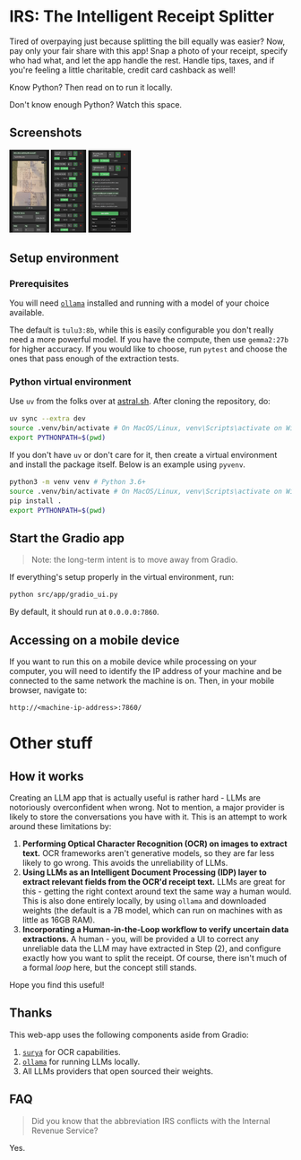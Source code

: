# IRS: The Intelligent Receipt Splitter

Tired of overpaying just because splitting the bill equally was easier? Now, pay only your fair share with this app! Snap a photo of your receipt, specify who had what, and let the app handle the rest. Handle tips, taxes, and if you're feeling a little charitable, credit card cashback as well!

Know Python? Then read on to run it locally.

Don't know enough Python? Watch this space.

## Screenshots

<p float="left">
<img src="/assets/images/Screenshot_1.jpg" width=14%>
<img src="/assets/images/Screenshot_2.jpg" width=12.5%>
<img src="/assets/images/Screenshot_3.jpg" width=15%>
</p>

## Setup environment

### Prerequisites

You will need [`ollama`](https://ollama.com/) installed and running with a model of your choice available.

The default is `tulu3:8b`, while this is easily configurable you don't really need a more powerful model. If you have the compute, then use `gemma2:27b` for higher accuracy. If you would like to choose, run `pytest` and choose the ones that pass enough of the extraction tests.

### Python virtual environment

Use `uv` from the folks over at [astral.sh](https://github.com/astral-sh/uv). After cloning the repository, do:

```bash
uv sync --extra dev
source .venv/bin/activate # On MacOS/Linux, venv\Scripts\activate on Windows
export PYTHONPATH=$(pwd)
```

If you don't have `uv` or don't care for it, then create a virtual environment and install the package itself. Below is an example using `pyvenv`.

```bash
python3 -m venv venv # Python 3.6+
source .venv/bin/activate # On MacOS/Linux, venv\Scripts\activate on Windows
pip install .
export PYTHONPATH=$(pwd)
```

## Start the Gradio app

> Note: the long-term intent is to move away from Gradio.

If everything's setup properly in the virtual environment, run:

```bash
python src/app/gradio_ui.py
```

By default, it should run at `0.0.0.0:7860`.

## Accessing on a mobile device

If you want to run this on a mobile device while processing on your computer, you will need to identify the IP address of your machine and be connected to the same network the machine is on. Then, in your mobile browser, navigate to:

```commandline
http://<machine-ip-address>:7860/
```

# Other stuff

## How it works

Creating an LLM app that is actually useful is rather hard - LLMs are notoriously overconfident when wrong. Not to mention, a major provider is likely to store the conversations you have with it. This is an attempt to work around these limitations by:

1. **Performing Optical Character Recognition (OCR) on images to extract text.** OCR frameworks aren't generative models, so they are far less likely to go wrong. This avoids the unreliability of LLMs.
2. **Using LLMs as an Intelligent Document Processing (IDP) layer to extract relevant fields from the OCR'd receipt text.** LLMs are great for this - getting the right context around text the same way a human would. This is also done entirely locally, by using `ollama` and downloaded weights (the default is a 7B model, which can run on machines with as little as 16GB RAM).
3. **Incorporating a Human-in-the-Loop workflow to verify uncertain data extractions.** A human - you, will be provided a UI to correct any unreliable data the LLM may have extracted in Step (2), and configure exactly how you want to split the receipt. Of course, there isn't much of a formal *loop* here, but the concept still stands.

Hope you find this useful!

## Thanks

This web-app uses the following components aside from Gradio:

1. [`surya`](https://github.com/VikParuchuri/surya) for OCR capabilities.
2. [`ollama`](https://github.com/ollama/ollama) for running LLMs locally.
3. All LLMs providers that open sourced their weights.

## FAQ

> Did you know that the abbreviation IRS conflicts with the Internal Revenue Service?

Yes.
